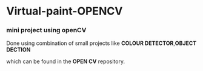 # Virtual-paint-OPENCV
<h3>mini project using openCV</h3>
<p>Done using combination of small projects like <b>COLOUR DETECTOR</b>,<b>OBJECT DECTION</b> </p><p>which can be found in the <b>OPEN CV</b> repository.</p>
  
